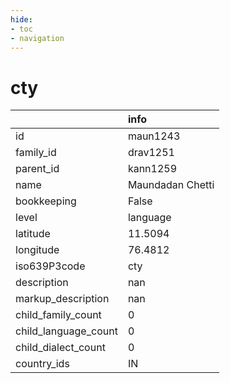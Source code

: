 ```yaml
---
hide:
- toc
- navigation
---
```

# cty
|                      | info             |
|:---------------------|:-----------------|
| id                   | maun1243         |
| family_id            | drav1251         |
| parent_id            | kann1259         |
| name                 | Maundadan Chetti |
| bookkeeping          | False            |
| level                | language         |
| latitude             | 11.5094          |
| longitude            | 76.4812          |
| iso639P3code         | cty              |
| description          | nan              |
| markup_description   | nan              |
| child_family_count   | 0                |
| child_language_count | 0                |
| child_dialect_count  | 0                |
| country_ids          | IN               |